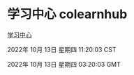 # 学习中心 colearnhub
[学习中心](http://27.19.33.125:56308/colearnhub/)

2022年 10月 13日 星期四 11:20:03 CST

2022年 10月 13日 星期四 03:20:03 GMT
